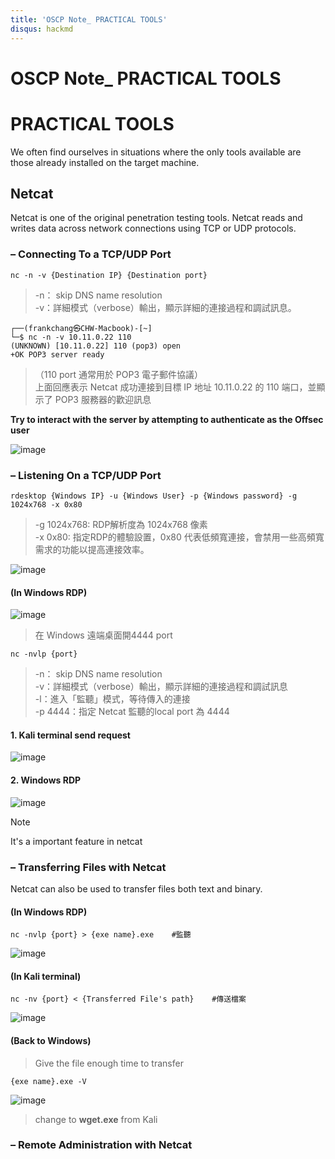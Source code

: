 ```yaml
---
title: 'OSCP Note_ PRACTICAL TOOLS'
disqus: hackmd
---
```


OSCP Note_ PRACTICAL TOOLS
===

# PRACTICAL TOOLS
We often find ourselves in situations where the only tools available are those already installed on the target machine.

## Netcat
Netcat is one of the original penetration testing tools. Netcat reads and writes data across network connections using TCP or UDP protocols.

### – Connecting To a TCP/UDP Port
```
nc -n -v {Destination IP} {Destination port}
```
>-n： skip DNS name resolution\
>-v：詳細模式（verbose）輸出，顯示詳細的連接過程和調試訊息。

```
┌──(frankchang㉿CHW-Macbook)-[~]
└─$ nc -n -v 10.11.0.22 110
(UNKNOWN) [10.11.0.22] 110 (pop3) open
+OK POP3 server ready
```
> （110 port 通常用於 POP3 電子郵件協議）\
> 上面回應表示 Netcat 成功連接到目標 IP 地址 10.11.0.22 的 110 端口，並顯示了 POP3 服務器的歡迎訊息

**Try to interact with the server by attempting to authenticate as the Offsec user**

![image](https://hackmd.io/_uploads/rkfkLqLIR.png)

### – Listening On a TCP/UDP Port

```
rdesktop {Windows IP} -u {Windows User} -p {Windows password} -g 1024x768 -x 0x80
```
> -g 1024x768: RDP解析度為 1024x768 像素\
> -x 0x80: 指定RDP的體驗設置，0x80 代表低頻寬連接，會禁用一些高頻寬需求的功能以提高連接效率。

![image](https://hackmd.io/_uploads/r1IZJiU8R.png)

#### (In Windows RDP)
![image](https://hackmd.io/_uploads/r1cmmj8UR.png)
> 在 Windows 遠端桌面開4444 port
```
nc -nvlp {port}
```
>-n： skip DNS name resolution\
>-v：詳細模式（verbose）輸出，顯示詳細的連接過程和調試訊息\
>-l：進入「監聽」模式，等待傳入的連接\
> -p 4444：指定 Netcat 監聽的local port 為 4444

#### 1. Kali terminal send request
![image](https://hackmd.io/_uploads/ByPF4iIUR.png)
#### 2. Windows RDP
![image](https://hackmd.io/_uploads/HJda4iULA.png)

>[!Note]
> It's a important feature in netcat

### – Transferring Files with Netcat
Netcat can also be used to transfer files both text and binary.
#### (In Windows RDP)
```
nc -nvlp {port} > {exe name}.exe    #監聽
```
![image](https://hackmd.io/_uploads/BkFRFjLU0.png)

#### (In Kali terminal)
```
nc -nv {port} < {Transferred File's path}    #傳送檔案
```
![image](https://hackmd.io/_uploads/SkhLqs8U0.png)

#### (Back to Windows)
> Give the file enough time to transfer
```
{exe name}.exe -V
```
![image](https://hackmd.io/_uploads/rkviooUUC.png)
> change to **wget.exe** from Kali

### – Remote Administration with Netcat
